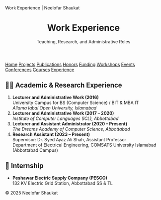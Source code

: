 <!DOCTYPE html>
<html lang="en">
<head>
  <meta charset="UTF-8" />
  Work Experience | Neelofar Shaukat
  <link rel="stylesheet" href="style.css" />
</head>
<body>

<header>
  <h1>Work Experience</h1>
  <p>Teaching, Research, and Administrative Roles</p>
</header>

<nav>
  <a href="index.html">Home</a>
  <a href="projects.html">Projects</a>
  <a href="publications.html">Publications</a>
  <a href="honors.html">Honors</a>
  <a href="funding.html">Funding</a>
  <a href="workshops.html">Workshops</a>
  <a href="events.html">Events</a>
  <a href="conferences.html">Conferences</a>
  <a href="courses.html">Courses</a>
  <a href="experience.html">Experience</a>
</nav>

<main>
  <section>
    <h2>🧑‍🏫 Academic & Research Experience</h2>
    <ol>
      <li>
        <strong>Lecturer and Administrative Work (2016)</strong><br />
        University Campus for BS (Computer Science) / BIT & MBA IT<br />
        <em>Allama Iqbal Open University, Islamabad</em>
      <li>
        <strong>Lecturer and Administrative Work (2017 – 2020)</strong><br />
        <em>Institute of Computer Languages (ICL), Abbottabad</em>
      </li>
      <li>
        <strong>Lecturer and Assistant Administrator (2020 – Present)</strong><br />
        <em>The Dreams Academy of Computer Science, Abbottabad</em>
      </li>
      <li>
        <strong>Research Assistant (2023 – Present)</strong><br />
        Supervisor: Dr. Syed Ayaz Ali Shah, Assistant Professor<br />
        Department of Electrical Engineering, COMSATS University Islamabad (Abbottabad Campus)
      </li>
    </ol>
  </section>
  <section>
    <h2>🔧 Internship</h2>
    <ul>
      <li>
        <strong>Peshawar Electric Supply Company (PESCO)</strong><br />
        132 KV Electric Grid Station, Abbottabad SS & TL
      </li>
    </ul>
  </section>
</main>
<footer>
  <p>© 2025 Neelofar Shaukat</p>
</footer>
</body>
</html>
